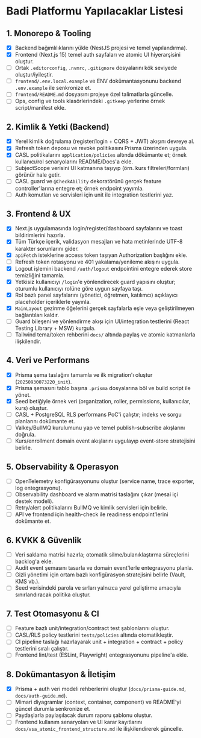 ﻿# Badi Platformu Yapılacaklar Listesi

## 1. Monorepo & Tooling
- [x] Backend bağımlılıklarını yükle (NestJS projesi ve temel yapılandırma).
- [x] Frontend (Next.js 15) temel auth sayfaları ve atomic UI hiyerarşisini oluştur.
- [ ] Ortak `.editorconfig`, `.nvmrc`, `.gitignore` dosyalarını kök seviyede oluştur/iyileştir.
- [ ] `frontend/.env.local.example` ve ENV dokümantasyonunu backend `.env.example` ile senkronize et.
- [ ] `frontend/README.md` dosyasını projeye özel talimatlarla güncelle.
- [ ] Ops, config ve tools klasörlerindeki `.gitkeep` yerlerine örnek script/manifest ekle.

## 2. Kimlik & Yetki (Backend)
- [x] Yerel kimlik doğrulama (register/login + CQRS + JWT) akışını devreye al.
- [x] Refresh token deposu ve revoke politikasını Prisma üzerinden uygula.
- [x] CASL politikalarını `application/policies` altında dökümante et; örnek kullanıcı/rol senaryolarını README/Docs'a ekle.
- [ ] SubjectScope verisini UI katmanına taşıyıp (örn. kurs filtreleri/formları) görünür hale getir.
- [ ] CASL guard ve `@CheckAbility` dekoratörünü gerçek feature controller'larına entegre et; örnek endpoint yayımla.
- [ ] Auth komutları ve servisleri için unit ile integration testlerini yaz.

## 3. Frontend & UX
- [x] Next.js uygulamasında login/register/dashboard sayfalarını ve toast bildirimlerini hazırla.
- [x] Tüm Türkçe içerik, validasyon mesajları ve hata metinlerinde UTF-8 karakter sorunlarını gider.
- [x] `apiFetch` isteklerine access token taşıyan Authorization başlığını ekle.
- [ ] Refresh token rotasyonu ve 401 yakalama/yenileme akışını uygula.
- [x] Logout işlemini backend `/auth/logout` endpointini entegre ederek store temizliğini tamamla.
- [x] Yetkisiz kullanıcıyı `/login`'e yönlendirecek guard yapısını oluştur; oturumlu kullanıcıyı rolüne göre uygun sayfaya taşı.
- [x] Rol bazlı panel sayfalarını (yönetici, öğretmen, katılımcı) açıklayıcı placeholder içeriklerle yayınla.
- [x] `MainLayout` gezinme öğelerini gerçek sayfalarla eşle veya geliştirilmeyen bağlantıları kaldır.
- [ ] Guard bileşeni ve yönlendirme akışı için UI/integration testlerini (React Testing Library + MSW) kurgula.
- [ ] Tailwind tema/token rehberini `docs/` altında paylaş ve atomic katmanlarla ilişkilendir.

## 4. Veri ve Performans
- [x] Prisma şema taslağını tamamla ve ilk migration'ı oluştur (`20250930073220_init`).
- [x] Prisma şemasını tablo başına `.prisma` dosyalarına böl ve build script ile yönet.
- [x] Seed betiğiyle örnek veri (organization, roller, permissions, kullanıcılar, kurs) oluştur.
- [ ] CASL + PostgreSQL RLS performans PoC'i çalıştır; indeks ve sorgu planlarını dokümante et.
- [ ] Valkey/BullMQ kurulumunu yap ve temel publish-subscribe akışlarını doğrula.
- [ ] Kurs/enrollment domain event akışlarını uygulayıp event-store stratejisini belirle.

## 5. Observability & Operasyon
- [ ] OpenTelemetry konfigürasyonunu oluştur (service name, trace exporter, log entegrasyonu).
- [ ] Observability dashboard ve alarm matrisi taslağını çıkar (mesai içi destek modeli).
- [ ] Retry/alert politikalarını BullMQ ve kimlik servisleri için belirle.
- [ ] API ve frontend için health-check ile readiness endpoint'lerini dokümante et.

## 6. KVKK & Güvenlik
- [ ] Veri saklama matrisi hazırla; otomatik silme/bulanıklaştırma süreçlerini backlog'a ekle.
- [ ] Audit event şemasını tasarla ve domain event'lerle entegrasyonu planla.
- [ ] Gizli yönetimi için ortam bazlı konfigürasyon stratejisini belirle (Vault, KMS vb.).
- [ ] Seed verisindeki parola ve sırları yalnızca yerel geliştirme amacıyla sınırlandıracak politika oluştur.

## 7. Test Otomasyonu & CI
- [ ] Feature bazlı unit/integration/contract test şablonlarını oluştur.
- [ ] CASL/RLS policy testlerini `tests/policies` altında otomatikleştir.
- [ ] CI pipeline taslağı hazırlayarak unit + integration + contract + policy testlerini sıralı çalıştır.
- [ ] Frontend lint/test (ESLint, Playwright) entegrasyonunu pipeline'a ekle.

## 8. Dokümantasyon & İletişim
- [x] Prisma + auth veri modeli rehberlerini oluştur (`docs/prisma-guide.md`, `docs/auth-guide.md`).
- [ ] Mimari diyagramlar (context, container, component) ve README'yi güncel durumla senkronize et.
- [ ] Paydaşlarla paylaşılacak durum raporu şablonu oluştur.
- [ ] Frontend kullanım senaryoları ve UI karar kayıtlarını `docs/vsa_atomic_frontend_structure.md` ile ilişkilendirerek güncelle.
